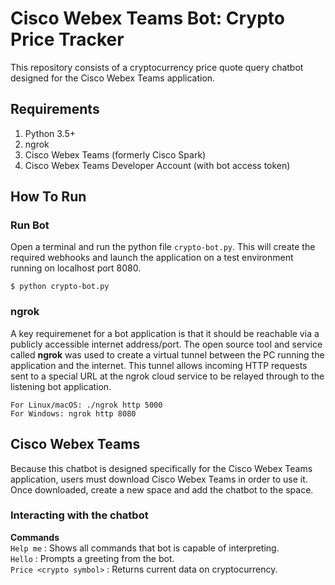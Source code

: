 # Cisco Webex Teams Bot: Crypto Price Tracker

This repository consists of a cryptocurrency price quote query chatbot designed for 
the Cisco Webex Teams application. 

## Requirements

1. Python 3.5+ 
2. ngrok 
3. Cisco Webex Teams (formerly Cisco Spark) 
4. Cisco Webex Teams Developer Account (with bot access token)

## How To Run

### Run Bot

Open a terminal and run the python file ```crypto-bot.py```. This will create the required webhooks and launch the application
on a test environment running on localhost port 8080. 

```
$ python crypto-bot.py
```

### ngrok 

A key requiremenet for a bot application is that it should be reachable via a publicly accessible internet address/port. 
The open source tool and service called **ngrok** was used to create a virtual tunnel between the PC running the application 
and the internet. This tunnel allows incoming HTTP requests sent to a special URL at the ngrok cloud service to be relayed 
through to the listening bot application. 

```
For Linux/macOS: ./ngrok http 5000
For Windows: ngrok http 8080
```

## Cisco Webex Teams 

Because this chatbot is designed specifically for the Cisco Webex Teams application, users must download Cisco Webex Teams in order to use it. Once downloaded, create a new space and add the chatbot to the space. 

### Interacting with the chatbot

**Commands**<br>
```Help me```               : Shows all commands that bot is capable of interpreting.<br>
```Hello```                 : Prompts a greeting from the bot.<br>
```Price <crypto symbol>``` : Returns current data on cryptocurrency.<br> 